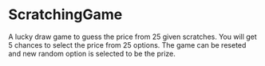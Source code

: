 # ScratchingGame
A lucky draw game to guess the price from 25 given scratches.
You will get 5 chances to select the price from 25 options.
The game can be reseted and new random option is selected to be the prize.
